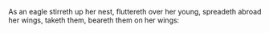 As an eagle stirreth up her nest, fluttereth over her young, spreadeth abroad her wings, taketh them, beareth them on her wings:
